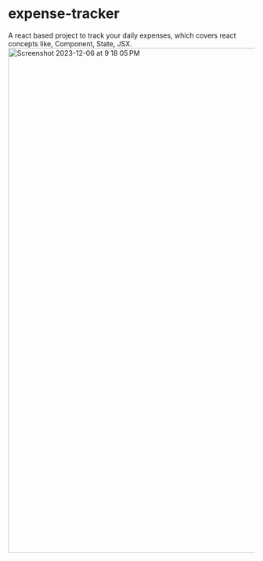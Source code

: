# expense-tracker
A react based project to track your daily expenses, which covers react concepts like, Component, State, JSX.
<img width="1030" alt="Screenshot 2023-12-06 at 9 18 05 PM" src="https://github.com/yashrode774/expense-tracker/assets/49426536/a7d95526-4535-48e3-bda0-b80f049ed3d1">
